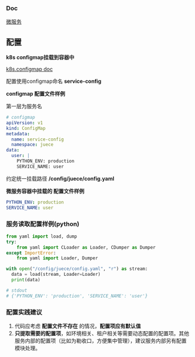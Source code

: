 ### Doc
[微服务](../README.md)

## 配置

**k8s configmap挂载到容器中**

[k8s.configmap doc](https://kubernetes.io/docs/concepts/configuration/configmap/)

配置使用configmap命名 **service-config**

**configmap 配置文件样例**

第一层为服务名

```yaml
# configmap
apiVersion: v1
kind: ConfigMap
metadata:
  name: service-config
  namespace: juece
data:
  user: |
    PYTHON_ENV: production
    SERVICE_NAME: user
```

约定统一挂载路径 **/config/juece/config.yaml**

**微服务容器中挂载的 配置文件样例**
```yaml
PYTHON_ENV: production
SERVICE_NAME: user
```

### 服务读取配置样例(python)

```python
from yaml import load, dump
try:
    from yaml import CLoader as Loader, CDumper as Dumper
except ImportError:
    from yaml import Loader, Dumper

with open("/config/juece/config.yaml", "r") as stream:
  data = load(stream, Loader=Loader)
  print(data)

# stdout
# {'PYTHON_ENV': 'production', 'SERVICE_NAME': 'user'}
```

### 配置实践建议
1. 代码应考虑 **配置文件不存在** 的情况，**配置项应有默认值**
2. **只提取需要的配置项**，如环境相关、租户相关等需要动态配置的配置项。其他服务内部的配置项（比如为勒收口，方便集中管理），建议服务内部另有配置模块处理。
